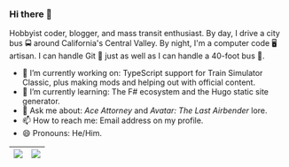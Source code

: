 ### Hi there 👋

Hobbyist coder, blogger, and mass transit enthusiast. By day, I drive a city bus 🚍 around California's Central Valley. By night, I'm a computer code 🖥️ artisan. I can handle Git 🔀 just as well as I can handle a 40-foot bus 🚌.

- 🔭 I’m currently working on: TypeScript support for Train Simulator Classic, plus making mods and helping out with official content.
- 🌱 I’m currently learning: The F# ecosystem and the Hugo static site generator.
- 💬 Ask me about: *Ace Attorney* and *Avatar: The Last Airbender* lore.
- 📫 How to reach me: Email address on my profile.
- 😄 Pronouns: He/Him.

| <a href="https://github.com/anuraghazra/github-readme-stats"><img align="center" src="https://github-readme-stats.vercel.app/api?username=YoRyan&hide_border=true"></a> | <a href="https://github.com/anuraghazra/convoychat"><img align="center" src="https://github-readme-stats.vercel.app/api/top-langs/?username=YoRyan&layout=compact&exclude_repo=openrails-timetables&hide_border=true"></a> |
| --- | --- |
